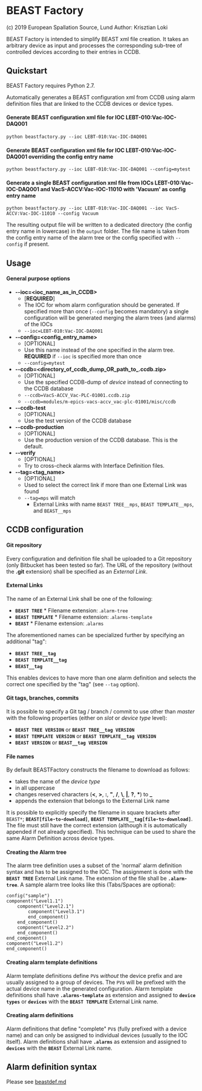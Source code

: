 # BEAST Factory
(c) 2019 European Spallation Source, Lund
Author: Krisztian Loki

BEAST Factory is intended to simplify BEAST xml file creation.
It takes an arbitrary device as input and processes the corresponding sub-tree of controlled devices according to their entries in CCDB.

## Quickstart

BEAST Factory requires Python 2.7.

Automatically generates a BEAST configuration xml from CCDB using alarm definition files that are linked to the CCDB devices or device types.

#### Generate BEAST configuration xml file for IOC LEBT-010:Vac-IOC-DAQ001
`python beastfactory.py --ioc LEBT-010:Vac-IOC-DAQ001`

#### Generate BEAST configuration xml file for IOC LEBT-010:Vac-IOC-DAQ001 overriding the config entry name
`python beastfactory.py --ioc LEBT-010:Vac-IOC-DAQ001 --config=mytest`

#### Generate a single BEAST configuration xml file from IOCs LEBT-010:Vac-IOC-DAQ001 and VacS-ACCV:Vac-IOC-11010 with 'Vacuum' as config entry name
`python beastfactory.py --ioc LEBT-010:Vac-IOC-DAQ001 --ioc VacS-ACCV:Vac-IOC-11010 --config Vacuum`


The resulting output file will be written to a dedicated directory \(the config entry name in lowercase\) in the `output` folder. The file name is taken from the config entry name of the alarm tree or the config specified with `--config` if present.

## Usage

#### General purpose options

*   **--ioc=<ioc_name_as_in_CCDB>**
    *   \[**REQUIRED**\]
    *   The IOC for whom alarm configuration should be generated. If specified more than once (`--config` becomes mandatory) a single configuration will be generated merging the alarm trees (and alarms) of the IOCs
    *   `--ioc=LEBT-010:Vac-IOC-DAQ001`
*   **--config=<config_entry_name>**
    *   \[OPTIONAL\]
    *   Use this name instead of the one specified in the alarm tree. **REQUIRED** if `--ioc` is specified more than once
    *   `--config=mytest`
*   **--ccdb=<directory_of_ccdb_dump_OR_path_to_.ccdb.zip>**
    *   \[OPTIONAL\]
    *   Use the specified CCDB-dump of _device_ instead of connecting to the CCDB database
    *   `--ccdb=VacS-ACCV_Vac-PLC-01001.ccdb.zip`
    *   `--ccdb=modules/m-epics-vacs-accv_vac-plc-01001/misc/ccdb`
*   **--ccdb-test**
    *   \[OPTIONAL\]
    *   Use the test version of the CCDB database
*   **--ccdb-production**
    *   \[OPTIONAL\]
    *   Use the production version of the CCDB database. This is the default.
*   **--verify**
    *   \[OPTIONAL\]
    *   Try to cross-check alarms with Interface Definition files.
*   **--tag=<tag_name>**
    *   \[OPTIONAL\]
    *   Used to select the correct link if more than one External Link was found
    *   `--tag=mps` will match
        *    External Links with name `BEAST TREE__mps`, `BEAST TEMPLATE__mps`, and `BEAST__mps`

## CCDB configuration

#### Git repository

Every configuration and definition file shall be uploaded to a Git repository (only Bitbucket has been tested so far). The URL of the repository (without the **.git** extension) shall be specified as an _External Link_.

#### External Links

The name of an External Link shall be one of the following:

*    **`BEAST TREE`**
    *   Filename extension: .`alarm-tree`
*    **`BEAST TEMPLATE`**
    *   Filename extension: .`alarms-template`
*    **`BEAST`**
    *   Filename extension: .`alarms`

The aforementioned names can be specialized further by specifying an additional "tag":

*    **`BEAST TREE__tag`**
*    **`BEAST TEMPLATE__tag`**
*    **`BEAST__tag`**

This enables devices to have more than one alarm definition and selects the correct one specified by the "tag" (see `--tag` option).

#### Git tags, branches, commits

It is possible to specify a Git tag / branch / commit to use other than _master_ with the following properties (either on _slot_ or _device type_ level):

*    **`BEAST TREE VERSION`** or **`BEAST TREE__tag VERSION`**
*    **`BEAST TEMPLATE VERSION`** or **`BEAST TEMPLATE__tag VERSION`**
*    **`BEAST VERSION`** or **`BEAST__tag VERSION`**

#### File names

By default BEASTFactory constructs the filename to download as follows:

*    takes the name of the _device type_
*    in all uppercase
*    changes reserved characters (**<**, **>**, **:**, **"**, **/**, **\\**, **|**, **?**, **\***) to **_**
*    appends the extension that belongs to the External Link name

It is possible to explicitly specify the filename in square brackets after `BEAST*`; **`BEAST[file-to-download]`**, **`BEAST TEMPLATE__tag[file-to-download]`**. The file must still have the correct extension (although it is automatically appended if not already specified). This technique can be used to share the same Alarm Definition across device types.

#### Creating the Alarm tree

The alarm tree definition uses a subset of the 'normal' alarm definition syntax and has to be assigned to the IOC. The assignment is done with the **`BEAST TREE`** External Link name. The extension of the file shall be **`.alarm-tree`**. A sample alarm tree looks like this (Tabs/Spaces are optional):
```
config("sample")
component("Level1.1")
	component("Level2.1")
		component("Level3.1")
		end_component()
	end_component()
	component("Level2.2")
	end_component()
end_component()
component("Level1.2")
end_component()
```

#### Creating alarm template definitions

Alarm template definitions define `PV`s _without_ the device prefix and are usually assigned to a group of devices. The `PV`s will be prefixed with the actual device name in the generated configuration. Alarm template definitions shall have **`.alarms-template`** as extension and assigned to **`device types`** or **`devices`** with the **`BEAST TEMPLATE`** External Link name.

#### Creating alarm definitions

Alarm definitions that define "complete" `PV`s (fully prefixed with a device name) and can only be assigned to individual devices (usually to the IOC itself). Alarm definitions shall have **`.alarms`** as extension and assigned to **`devices`** with the **`BEAST`** External Link name.

## Alarm definition syntax

Please see [beastdef.md](beastdef.md)
